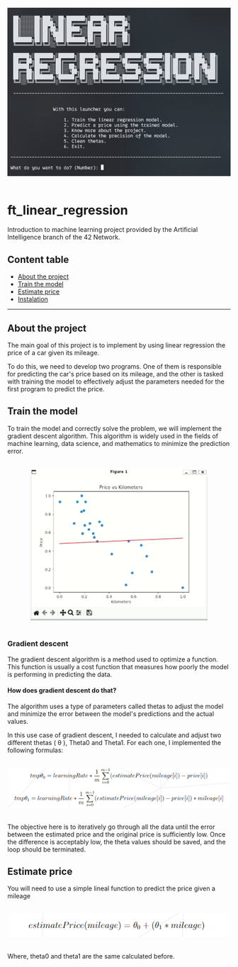 
<br>

<div align="center"> 
    <img src="./resources/Menu.png" alt="Training" width="600"/>
    <br>
</div>

<br>

# ft_linear_regression

Introduction to machine learning project provided by the Artificial Intelligence branch of the 42 Network.

## Content table
- [About the project](#about-the-project)
- [Train the model](#train-the-model)
- [Estimate price](#estimate-price)
- [Instalation](#instalation)

<hr>

## About the project

The main goal of this project is to implement by using linear regression the price of a car given its mileage.

To do this, we need to develop two programs. One of them is responsible for predicting the car's price based on its mileage, and the other is tasked with training the model to effectively adjust the parameters needed for the first program to predict the price.


## Train the model

To train the model and correctly solve the problem, we will implement the gradient descent algorithm. This algorithm is widely used in the fields of machine learning, data science, and mathematics to minimize the prediction error.

<br>

<div align="center"> 
    <img src="./resources/training.gif" alt="Training" width="400"/>
    <br>
</div>

<br>

### Gradient descent

The gradient descent algorithm is a method used to optimize a function. This function is usually a cost function that measures how poorly the model is performing in predicting the data.

#### How does gradient descent do that?

The algorithm uses a type of parameters called thetas to adjust the model and minimize the error between the model's predictions and the actual values.

In this use case of gradient descent, I needed to calculate and adjust two different thetas ( θ ), Theta0 and Theta1. For each one, I implemented the following formulas:

<br>

<div align="center"> 
    <img src="./resources/formula0.png" alt="Training" width="500"/>
    <br>
</div>

<br>

The objective here is to iteratively go through all the data until the error between the estimated price and the original price is sufficiently low. Once the difference is acceptably low, the theta values should be saved, and the loop should be terminated.

## Estimate price

You will need to use a simple lineal function to predict the price given a mileage

<br>

<div align="center"> 
    <img src="./resources/formulalineal.png" alt="Training" width="500"/>
    <br>
</div>

<br>

Where, theta0 and theta1 are the same calculated before.